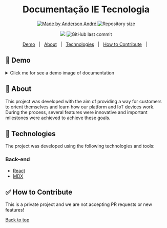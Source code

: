 <h1 align="center">Documentação IE Tecnologia</h1>

<p align="center">
  <a href="https://github.com/Anderson-Andre-P/documentation-ie-tec">
    <img alt="Made by Anderson André" src="https://img.shields.io/badge/-Github-E60000?style=for-the-badge&logo=Github&logoColor=white&link=https://github.com/Anderson-Andre-P" />
  </a>
  <img alt="Repository size" src="https://img.shields.io/github/repo-size/Anderson-Andre-P/documentation-ie-tec?style=for-the-badge&label=Repo%20Size:&labelColor=E60000&color=E60000">
  </p>

  <p align="center">
    <img src="https://img.shields.io/badge/documentation_ie_tec-09.10.23-E60000?style=for-the-badge&labelColor=E60000">
    <img alt="GitHub last commit" src="https://img.shields.io/github/last-commit/Anderson-Andre-P/documentation-ie-tec?style=for-the-badge&label=last%20commit:&labelColor=E60000&color=E60000">
</p>

<p align="center">
  <a href="#dart-demo">Demo</a> &#xa0; | &#xa0; 
  <a href="#dart-about">About</a> &#xa0; | &#xa0; 
  <a href="#rocket-technologies">Technologies</a> &#xa0; | &#xa0;
  <a href="#white_check_mark-how-to-contribute">How to Contribute</a> &#xa0; | &#xa0;
</p>

## :link: Demo

<details>

<summary>Click me for see a demo image of documentation</summary>

|        Full Mode        |         Mobile Mode         |
| :---------------------: | :-------------------------: |
| ![Full Mode](/full.png) | ![Mobile Mode](/mobile.png) |

</details>

## :dart: About

This project was developed with the aim of providing a way for customers to orient themselves and learn how our platform and IoT devices work. During the process, several features were innovative and important milestones were achieved to achieve these goals.

## :rocket: Technologies

The project was developed using the following technologies and tools:

### Back-end

- [React](https://react.dev/)
- [MDX](https://mdxjs.com/)

## :white_check_mark: How to Contribute

This is a private project and we are not accepting PR requests or new features!

<a href="#top">Back to top</a>
